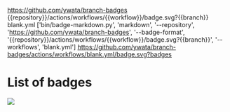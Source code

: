 https://github.com/ywata/branch-badges {{repository}}/actions/workflows/{{workflow}}/badge.svg?{{branch}} blank.yml
['bin/badge-markdown.py', 'markdown', '--repository', 'https://github.com/ywata/branch-badges', '--badge-format', '{{repository}}/actions/workflows/{{workflow}}/badge.svg?{{branch}}', '--workflows', 'blank.yml']
https://github.com/ywata/branch-badges/actions/workflows/blank.yml/badge.svg?badges
# List of badges
![](https://github.com/ywata/branch-badges/actions/workflows/blank.yml/badge.svg?badges)

